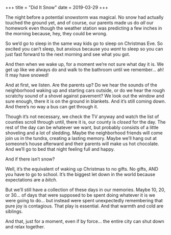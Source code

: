 +++
title = "Did It Snow"
date = 2019-03-29
+++

The night before a potential snowstorm was magical. No snow had actually touched the ground yet, and of course, our parents made us do _all_ our homework even though the weather station was predicting a few inches in the morning because, hey, they could be wrong.

So we’d go to sleep in the same way kids go to sleep on Christmas Eve. So excited you can’t sleep, but anxious because you _want_ to sleep so you can just fast forward to the next morning and see what you got.

And then when we wake up, for a moment we’re not sure what day it is. We get up like we always do and walk to the bathroom until we remember… ah! It may have snowed! 

And at first, we listen. Are the parents up? Do we hear the sounds of the neighborhood waking up and starting cars outside, or do we hear the rough scratchy sound of a shovel against pavement? We look out the window and sure enough, there it is on the ground in blankets. And it’s still coming down. And there’s no way a bus can get through it. 

Though it’s not necessary, we check the TV anyway and watch the list of counties scroll through until, there it is, our county is _closed_ for the day. The rest of the day can be whatever we want, but probably consists of a little shoveling and a lot of sledding. Maybe the neighborhood friends will come join us in the tundra, creating a lasting memory. Maybe we’ll hang out at someone’s house afterward and their parents will make us hot chocolate. And we’ll go to bed that night feeling full and happy.

And if there isn’t snow? 

Well, it’s the equivalent of waking up Christmas to no gifts. No gifts, AND you have to go to school. It’s the biggest let down in the world because expectations are a _bitch_.

But we’ll still have a collection of these days in our memories. Maybe 10, 20, or 30… of days that were supposed to be spent doing whatever it is we were going to do… but instead were spent unexpectedly remembering that pure joy is contagious. That play is essential. And that warmth and cold are siblings. 

And that, just for a moment, even if by force… the entire city can shut down and relax together.